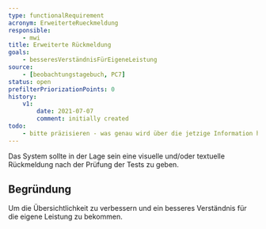 ```yaml
---
type: functionalRequirement
acronym: ErweiterteRueckmeldung
responsible:
    - mwi
title: Erweiterte Rückmeldung
goals:
    - besseresVerständnisFürEigeneLeistung
source:
    - [beobachtungstagebuch, PC7]
status: open
prefilterPriorizationPoints: 0
history:
    v1:
        date: 2021-07-07
        comment: initially created
todo:
    - bitte präzisieren - was genau wird über die jetzige Information hinaus gewünscht?
---
```


Das System sollte in der Lage sein eine visuelle und/oder textuelle Rückmeldung nach der Prüfung der Tests zu geben.

## Begründung

Um die Übersichtlichkeit zu verbessern und ein besseres Verständnis für die eigene Leistung zu bekommen.
